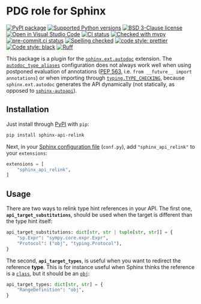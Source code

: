# PDG role for Sphinx

[![PyPI package](https://badge.fury.io/py/sphinx-api-relink.svg)](https://pypi.org/project/sphinx-api-relink)
[![Supported Python versions](https://img.shields.io/pypi/pyversions/sphinx-api-relink)](https://pypi.org/project/sphinx-api-relink)
[![BSD 3-Clause license](https://img.shields.io/badge/License-BSD_3--Clause-blue.svg)](https://opensource.org/licenses/BSD-3-Clause)
[![Open in Visual Studio Code](https://img.shields.io/badge/vscode-open-blue?logo=visualstudiocode)](https://open.vscode.dev/ComPWA/sphinx-api-relink)
[![CI status](https://github.com/ComPWA/sphinx-api-relink/workflows/CI/badge.svg)](https://github.com/ComPWA/sphinx-api-relink/actions?query=branch%3Amain+workflow%3ACI)
[![Checked with mypy](http://www.mypy-lang.org/static/mypy_badge.svg)](https://mypy.readthedocs.io)
[![pre-commit.ci status](https://results.pre-commit.ci/badge/github/ComPWA/sphinx-api-relink/main.svg)](https://results.pre-commit.ci/latest/github/ComPWA/sphinx-api-relink/main)
[![Spelling checked](https://img.shields.io/badge/cspell-checked-brightgreen.svg)](https://github.com/streetsidesoftware/cspell/tree/master/packages/cspell)
[![code style: prettier](https://img.shields.io/badge/code_style-prettier-ff69b4.svg?style=flat-square)](https://github.com/prettier/prettier)
[![Code style: black](https://img.shields.io/badge/code%20style-black-000000.svg)](https://github.com/psf/black)
[![Ruff](https://img.shields.io/endpoint?url=https://raw.githubusercontent.com/charliermarsh/ruff/main/assets/badge/v2.json)](https://github.com/astral-sh/ruff)

This package is a plugin for the [`sphinx.ext.autodoc`](https://www.sphinx-doc.org/en/master/usage/extensions/autodoc.html) extension. The [`autodoc_type_aliases`](https://www.sphinx-doc.org/en/master/usage/extensions/autodoc.html#confval-autodoc_type_aliases) configuration does not always work well when using postponed evaluation of annotations ([PEP 563](https://peps.python.org/pep-0563), i.e. `from __future__ import annotations`) or when importing through [`typing.TYPE_CHECKING`](https://docs.python.org/3/library/typing.html#typing.TYPE_CHECKING), because `sphinx.ext.autodoc` generates the API dynamically (not statically, as opposed to [`sphinx-autoapi`](https://github.com/readthedocs/sphinx-autoapi)).

## Installation

Just install through [PyPI](https://pypi.org) with `pip`:

```bash
pip install sphinx-api-relink
```

Next, in your
[Sphinx configuration file](https://www.sphinx-doc.org/en/master/usage/configuration.html)
(`conf.py`), add `"sphinx_api_relink"` to your `extensions`:

```python
extensions = [
    "sphinx_api_relink",
]
```

## Usage

There are two ways to relink type hint references in your API. The first one, **`api_target_substitutions`**, should be used when the target is different than the type hint itself:

```python
api_target_substitutions: dict[str, str | tuple[str, str]] = {
    "sp.Expr": "sympy.core.expr.Expr",
    "Protocol": ("obj", "typing.Protocol"),
}
```

The second, **`api_target_types`**, is useful when you want to redirect the reference **type**. This is for instance useful when Sphinx thinks the reference is a [`class`](https://www.sphinx-doc.org/en/master/usage/domains/python.html#role-py-class), but it should be an [`obj`](https://www.sphinx-doc.org/en/master/usage/domains/python.html#role-py-obj):

```python
api_target_types: dict[str, str] = {
    "RangeDefinition": "obj",
}
```
